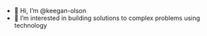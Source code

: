 - 👋 Hi, I’m @keegan-olson
- 👀 I’m interested in building solutions to complex problems using technology

<!---
keegan-olson/keegan-olson is a ✨ special ✨ repository because its `README.md` (this file) appears on your GitHub profile.
You can click the Preview link to take a look at your changes.
--->
